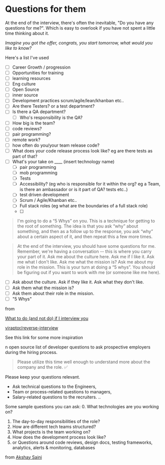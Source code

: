 # Questions for them

At the end of the interview, there's often the inevitable, "Do you have any questions for me?". Which is easy to overlook if you have not spent a little time thinking about it. 

*Imagine you got the offer, congrats, you start tomorrow, what would you like to know?*

Here's a list I've used

- [ ]  Career Growth / progression
- [ ]  Opportunities for training
- [ ]  learning resources
- [ ]  Eng culture
- [ ]  Open Source
- [ ]  inner source
- [ ]  Development practices scrum/agile/lean/khanban etc..
- [ ]  Are there Testers? or a test department?
- [ ]  Is there a QA department?
    - [ ]  Who's responsibility is the QA?
- [ ]  How big is the team?
- [ ]  code reviews?
- [ ]  pair programming?
- [ ]  remote work?
- [ ]  how often do you/your team release code?
- [ ]  What does your code release process look like? eg are there tests as part of that?
- [ ]  What's your take on ____ (insert technology name)
    - [ ]  pair programming
    - [ ]  mob programming
    - [ ]  Tests
    - [ ]  Accessibility? (eg who is responsible for it within the org? eg a Team, is there an ambassador or is it part of QA? tests etc..)
    - [ ]  test driven development
    - [ ]  Scrum / Agile/Khanban etc..
    - [ ]  Full stack roles (eg what are the boundaries of a full stack role)
    - [ ]  

> I'm going to do a “5 Whys” on you. This is a technique for getting to the root of something. The idea is that you ask “why” about something, and then as a follow up to the response, you ask “why” about a certain aspect of it, and then repeat this a few more times.

> At the end of the interview, you should have some questions for me. Remember, we're having a conversation -- this is where you carry your part of it. Ask me about the culture here. Ask me if I like it. Ask me what I don't like. Ask me what the mission is? Ask me about my role in the mission. This is your turn at doing a “5 whys”. You should be figuring out if you want to work with me (or someone like me here).

- [ ]  Ask about the culture. Ask if they like it. Ask what they don't like.
- [ ]  Ask them what the mission is?
- [ ]  Ask them about their role in the mission.
- [ ]  "5 Whys"

from

[What to do (and not do) if I interview you](https://www.linkedin.com/pulse/20140425202654-10752460-what-to-do-and-not-do-if-i-interview-you/?trk=mp-reader-card)

[viraptor/reverse-interview](https://github.com/viraptor/reverse-interview)

See this link for some more inspiration

[](https://github.com/Twipped/InterviewThis)

n open source list of developer questions to ask prospective employers during the hiring process.

> Please utilize this time well enough to understand more about the company and the role. ✅

Please keep your questions relevant.
- Ask technical questions to the Engineers,
- Team or process-related questions to managers,
- Salary-related questions to the recruiters.
..

Some sample questions you can ask:
0. What technologies are you working on?
1. The day-to-day responsibilities of the role?
2. How are different tech teams structured?
3. What projects is the team working on?
4. How does the development process look like?
5. or Questions around code reviews, design docs, testing frameworks, analytics, alerts & monitoring, databases

from [Akshay Saini](https://www.linkedin.com/in/akshaymarch7)
